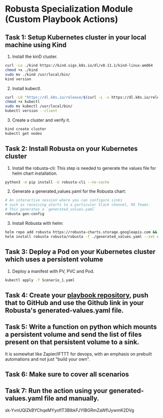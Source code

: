 # Robusta Specialization Module (Custom Playbook Actions)
## Task 1: Setup Kubernetes cluster in your local machine using Kind
1. Install the kinD cluster.
```bash
curl -Lo ./kind https://kind.sigs.k8s.io/dl/v0.11.1/kind-linux-amd64
chmod +x ./kind
sudo mv ./kind /usr/local/bin/
kind version
```
2. Install kubectl.
```bash
curl -LO "https://dl.k8s.io/release/$(curl -L -s https://dl.k8s.io/release/stable.txt)/bin/linux/amd64/kubectl"
chmod +x kubectl
sudo mv kubectl /usr/local/bin/
kubectl version --client
```
3. Create a cluster and verify it.
```bash
kind create cluster
kubectl get nodes
```

## Task 2: Install Robusta on your Kubernetes cluster
1. Install the robusta-cli: This step is needed to generate the values file for helm chart installation.
```bash
python3 -m pip install -U robusta-cli --no-cache
```
2. Generate a generated_values.yaml for the Robusta chart:
```bash
# An interactive session where you can configure sinks 
# such as receiving alerts to a particular Slack channel, MS Teams. 
# This generates a `generated_values.yaml`
robusta gen-config
```
3. Install Robusta with helm:
```bash
helm repo add robusta https://robusta-charts.storage.googleapis.com && helm repo update
helm install robusta robusta/robusta -f ./generated_values.yaml --set clusterName=<cluster-name>
```

## Task 3: Deploy a Pod on your Kubernetes cluster which uses a persistent volume
1. Deploy a manifest with PV, PVC and Pod.
```bash
kubectl apply -f Scenario_1.yaml
```
## Task 4: Create your [playbook repository](https://docs.robusta.dev/master/developer-guide/actions/playbook-repositories.html), push that to GitHub and use the Github link in your Robusta's generated-values.yaml file.
## Task 5: Write a function on python which mounts a persistent volume and send the list of files present on that persistent volume to a sink.
It is somewhat like Zapier/IFTTT for devops, with an emphasis on prebuilt automations and not just "build your own".
## Task 6: Make sure to cover all scenarios
## Task 7: Run the action using your generated-values.yaml file and manually.
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